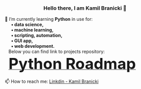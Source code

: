 <!--### Hello there 👋-->

<!--
**KamilBranicki/KamilBranicki** is a ✨ _special_ ✨ repository because its `README.md` (this file) appears on your GitHub profile.

Here are some ideas to get you started:

- 🔭 I’m currently working on ...
- 🌱 I’m currently learning ...
- 👯 I’m looking to collaborate on ...
- 🤔 I’m looking for help with ...
- 💬 Ask me about ...
- 📫 How to reach me: ...
- 😄 Pronouns: ...
- ⚡ Fun fact: ...
-->

<h3 align="center">Hello there, I am Kamil Branicki 👋</h3>
🌱 I’m currently learning <strong>Python</strong> in use for:</br><strong>
&nbsp;&nbsp;&nbsp;&nbsp;&nbsp;&nbsp;• data science,</br>
&nbsp;&nbsp;&nbsp;&nbsp;&nbsp;&nbsp;• machine learning,</br>
&nbsp;&nbsp;&nbsp;&nbsp;&nbsp;&nbsp;• scripting, automation,</br> 
&nbsp;&nbsp;&nbsp;&nbsp;&nbsp;&nbsp;• GUI app,</br>
&nbsp;&nbsp;&nbsp;&nbsp;&nbsp;&nbsp;• web development.</strong></br>
&nbsp;&nbsp;&nbsp;Below you can find link to projects repository:</strong></br>
&nbsp;&nbsp;&nbsp;<a href="https://github.com/KamilBranicki/Python_roadmap" target="_blank"><strong><font size="16">Python Roadmap</font></strong></a></h3></br></br>
📫 How to reach me: <a href="https://www.linkedin.com/in/kamil-branicki-762957234/" target="_blank">Linkdin - Kamil Branicki</a>
